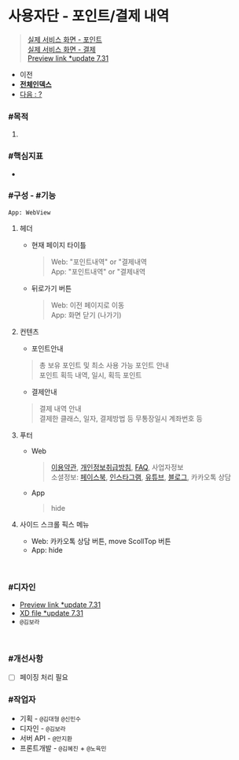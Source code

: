 # 사용자단 - 포인트/결제 내역

> [실제 서비스 화면 - 포인트](https://www.modooclass.net/class/user/point)<br />
> [실제 서비스 화면 - 결제](https://www.modooclass.net/class/user/payment)<br />
> [Preview link *update 7.31](https://xd.adobe.com/spec/9b540067-b1af-46fb-6de8-0e488570385a-ed65/)



- 이전      
- [**전체인덱스**](../README.md)     
- [다음 : ?]()



### **#목적**

1. 



### #핵심지표

- 



### **#구성 - #기능**
```App: WebView```

1. 헤더 

    - 현재 페이지 타이틀

      > Web: "포인트내역" or "결제내역<br />
      > App: "포인트내역" or "결제내역<br />

    - 뒤로가기 버튼

      > Web: 이전 페이지로 이동<br />
      > App: 화면 닫기 (나가기)

2. 컨텐츠

    - 포인트안내

    > 총 보유 포인트 및 최소 사용 가능 포인트 안내<br />
    > 포인트 획득 내역, 일시, 획득 포인트

    - 결제안내

    > 결제 내역 안내<br />
    > 결제한 클래스, 일자, 결제방법 등 무통장일시 계좌번호 등


3. 푸터

    - Web

      > [이용약관](www.modooclass.net/app/customer/agreement), [개인정보취급방침](www.modooclass.net/app/customer/policy), [FAQ](www.modooclass.net/modoo/faq), 사업자정보<br />
      > 소셜정보: [페이스북](www.facebook.com/modooclass/), [인스타그램](https://www.instagram.com/modooclass/), [유튜브](https://www.youtube.com/channel/UCQ9WEzhuxE4UR69Ku4kQVSA), [블로그](https://blog.naver.com/enfit), 카카오톡 상담

    - App

      > hide

4. 사이드 스크롤 픽스 메뉴

    - Web: 카카오톡 상담 버튼, move ScollTop 버튼<br />
    - App: hide



<br>

### #디자인

- [Preview link *update 7.31](https://xd.adobe.com/spec/9b540067-b1af-46fb-6de8-0e488570385a-ed65/)   
- [XD file *update 7.31](https://drive.google.com/open?id=1myXC6C0zp9XYgncoEclSWeEE6ewY-Ce8)
- `@김보라`  

  

<br>


### #개선사항

- [ ] 페이징 처리 필요



### **#작업자**

- 기획 - `@김대형` `@신민수`
- 디자인 - `@김보라`
- 서버 API - `@안지환`
- 프론트개발 - `@김혜진`  + `@노육민`
